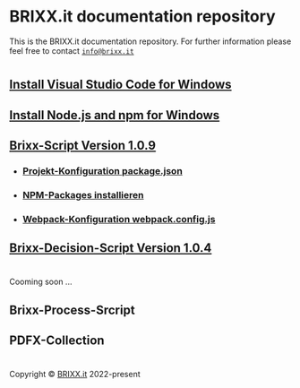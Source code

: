 # BRIXX.it documentation repository

This is the BRIXX.it documentation repository. For further information please feel free to contact [`info@brixx.it`](info@brixx.it)

#

## [Install Visual Studio Code for Windows](./docs/VSCode-install.md)

## [Install Node.js and npm for Windows](./docs/Nodejs-install.md)

## [Brixx-Script Version 1.0.9](./brixx-script/README.md)

-   ### [Projekt-Konfiguration package.json](./docs/NPM-config.md)
-   ### [NPM-Packages installieren](./docs/NPM-install.md)
-   ### [Webpack-Konfiguration webpack.config.js](./docs/Webpack-config.md)

## [Brixx-Decision-Script Version 1.0.4](./brixx-decision-script/README.md)

#

Cooming soon ...

## Brixx-Process-Srcript

## PDFX-Collection

#

Copyright © [BRIXX.it](http://www.brixx.it) 2022-present
